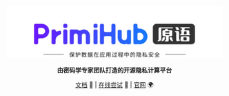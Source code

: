 <p align="center">
  <img src="https://raw.githubusercontent.com/helloprimihub/img/main/readme/header1.jpeg" alt="Header">
  <br>

  <p align="center"><strong>由密码学专家团队打造的开源隐私计算平台</strong></p>

  <p align="center">
    <a href="https://docs.primihub.com/"> 文档</a> 📓 | <a href="https://primihub.com/#/apply">在线尝试</a> 🙋‍ | <a href="https://primihub.com/">官网</a> 🌍
  </p>

</p>
